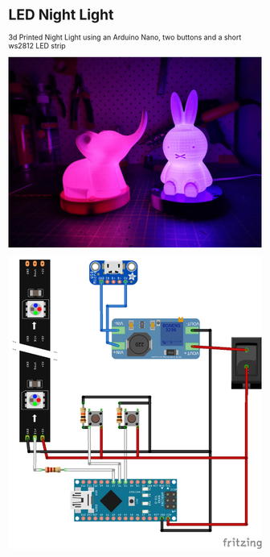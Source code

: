 # LED Night Light
3d Printed Night Light using an Arduino Nano, two buttons and a short ws2812 LED strip

![Finished Night Lights](img/finished.jpg "Finished Night Lights")

![Circuit Design](designs/circuit_design_bb.png)
